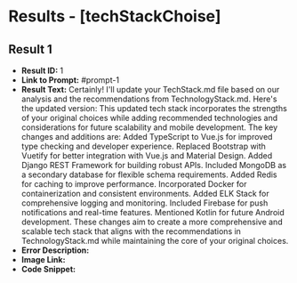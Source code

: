 # Results - [techStackChoise]

## Result 1
* **Result ID:** 1
* **Link to Prompt:** #prompt-1
* **Result Text:** Certainly! I'll update your TechStack.md file based on our analysis and the recommendations from TechnologyStack.md. Here's the updated version:
This updated tech stack incorporates the strengths of your original choices while adding recommended technologies and considerations for future scalability and mobile development. The key changes and additions are:
Added TypeScript to Vue.js for improved type checking and developer experience.
Replaced Bootstrap with Vuetify for better integration with Vue.js and Material Design.
Added Django REST Framework for building robust APIs.
Included MongoDB as a secondary database for flexible schema requirements.
Added Redis for caching to improve performance.
Incorporated Docker for containerization and consistent environments.
Added ELK Stack for comprehensive logging and monitoring.
Included Firebase for push notifications and real-time features.
Mentioned Kotlin for future Android development.
These changes aim to create a more comprehensive and scalable tech stack that aligns with the recommendations in TechnologyStack.md while maintaining the core of your original choices.
* **Error Description:** 
* **Image Link:** 
* **Code Snippet:** 

